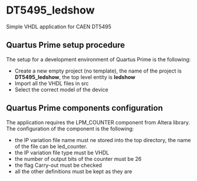 # DT5495_ledshow
Simple VHDL application for CAEN DT5495

## Quartus Prime setup procedure
The setup for a development environment of Quartus Prime is the following:
- Create a new empty project (no template), the name of the project is **DT5495_ledshow**, the top level entity is **ledshow**
- Import all the VHDL files in src
- Select the correct model of the device

## Quartus Prime components configuration
The application requires the LPM_COUNTER component from Altera library.
The configuration of the component is the following:
- the IP variation file name must ne stored into the top directory, the name of the file can be led_counter.
- the IP variation file type must be VHDL
- the number of output bits of the counter must be 26
- the flag Carry-out must be checked
- all the other definitions must be kept as they are

